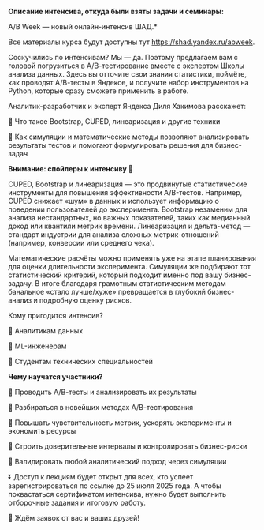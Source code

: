 **Описание интенсива, откуда были взяты задачи и семинары:**

A/B Week — новый онлайн-интенсив ШАД.*

Все материалы курса будут доступны тут https://shad.yandex.ru/abweek. 

Соскучились по интенсивам? Мы — да. Поэтому предлагаем вам с головой погрузиться в А/В-тестирование вместе с экспертом Школы анализа данных. Здесь вы отточите свои знания статистики, поймёте, как проводят А/В-тесты в Яндексе, и получите набор инструментов на Python, которые сразу сможете применить в работе.

Аналитик-разработчик и эксперт Яндекса Диля Хакимова расскажет:

🔵 Что такое Bootstrap, CUPED, линеаризация и другие техники

🔵 Как симуляции и математические методы позволяют анализировать результаты тестов и помогают формулировать решения для бизнес-задач

**Внимание: спойлеры к интенсиву 🤫**

CUPED, Bootstrap и линеаризация — это продвинутые статистические инструменты для повышения эффективности A/B-тестов. Например, CUPED снижает «шум» в данных и использует информацию о поведении пользователей до эксперимента. Bootstrap незаменим для анализа нестандартных, но важных показателей, таких как медианный доход или квантили метрик времени. Линеаризация и дельта-метод — стандарт индустрии для анализа сложных метрик-отношений (например, конверсии или среднего чека).

Математические расчёты можно применять уже на этапе планирования для оценки длительности эксперимента. Симуляции же подбирают тот статистический критерий, который подходит именно под вашу бизнес-задачу. В итоге благодаря грамотным статистическим методам банальное «стало лучше/хуже» превращается в глубокий бизнес-анализ и подробную оценку рисков.

Кому пригодится интенсив?

🔵 Аналитикам данных

🔵 ML-инженерам

🔵 Студентам технических специальностей

**Чему научатся участники?**

🔵 Проводить А/В-тесты и анализировать их результаты

🔵 Разбираться в новейших методах А/В-тестирования

🔵 Повышать чувствительность метрик, ускорять эксперименты и экономить ресурсы

🔵 Строить доверительные интервалы и контролировать бизнес-риски

🔵 Валидировать любой аналитический подход через симуляции

⏬ Доступ к лекциям будет открыт для всех, кто успеет зарегистрироваться по ссылке до 25 июля 2025 года. А чтобы похвастаться сертификатом интенсива, нужно будет выполнить отборочные задания и итоговую работу.

💠 Ждём заявок от вас и ваших друзей!
